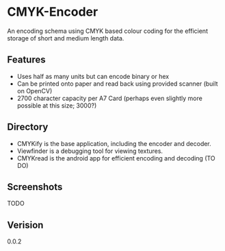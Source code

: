 # CMYK-Encoder
An encoding schema using CMYK based colour coding for the efficient storage of short and medium length data.

## Features

- Uses half as many units but can encode binary or hex
- Can be printed onto paper and read back using provided scanner (built on OpenCV)
- 2700 character capacity per A7 Card (perhaps even slightly more possible at this size; 3000?)

## Directory
- CMYKify is the base application, including the encoder and decoder.
- Viewfinder is a debugging tool for viewing textures.
- CMYKread is the android app for efficient encoding and decoding (TO DO)

## Screenshots
TODO

## Verision
0.0.2
